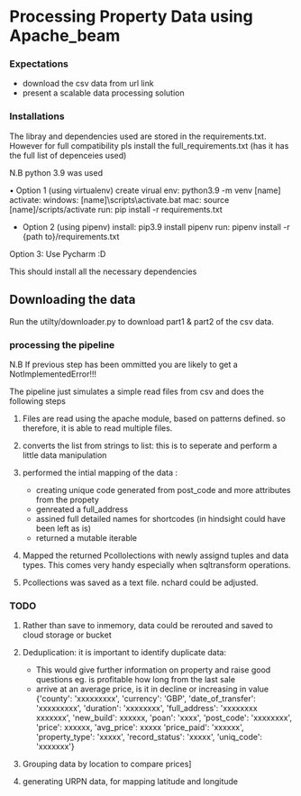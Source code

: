 # Processing Property Data using Apache_beam

### Expectations
* download the csv data from url link
* present a scalable data processing solution


### Installations

The libray and dependencies used are stored in the requirements.txt. However for full compatibility pls install the full_requirements.txt (has it has the full list of depenceies used)

N.B python 3.9 was used

• Option 1 (using virtualenv)
create virual env:
    python3.9 -m venv [name]
activate:
    windows: [name]\scripts\activate.bat
    mac: source [name]/scripts/activate
run: 
    pip install -r requirements.txt

* Option 2 (using pipenv)
install:
    pip3.9 install pipenv
run:
    pipenv install -r {path to}/requirements.txt 

Option 3:
 Use Pycharm :D

This should install all the necessary dependencies

## Downloading the data

Run the utilty/downloader.py to download part1 & part2  of the csv data.


### processing the pipeline
N.B If previous step has been ommitted you are likely to get a NotImplementedError!!!

The pipeline just simulates a simple read files from csv and does the following steps
1. Files are read using the apache module, based on patterns defined. so therefore, it is able to read multiple files.
2.  converts the list from strings to list: this is to seperate and perform a little data manipulation
3.  performed the intial mapping of the data :
    * creating unique code generated from post_code and more attributes from the propety
    * genreated a full_address
    * assined full detailed names for shortcodes (in hindsight could have been left as is)
    * returned a mutable iterable

4.  Mapped the returned Pcollolections with newly assignd tuples and data types. This comes very handy        especially when sqltransform operations.

5. Pcollections was saved as a text file. nchard could be adjusted.


### TODO

1. Rather than save to inmemory, data could be rerouted and saved to cloud storage or bucket
2. Deduplication: it is important to identify duplicate data:
    * This would give further information on property and raise good questions eg. is profitable how long from the last sale
    * arrive at an average price, is it in decline or increasing in value
                 {'county': 'xxxxxxxxx',
                'currency': 'GBP',
                'date_of_transfer': 'xxxxxxxxx',
                'duration': 'xxxxxxxx',
                'full_address': 'xxxxxxxx  xxxxxxx',
                'new_build': xxxxxx,
                'poan': 'xxxx',
                'post_code': 'xxxxxxxx',
                'price': xxxxxx,
                'avg_price': xxxxx
                'price_paid': 'xxxxxx',
                'property_type': 'xxxxx',
                'record_status': 'xxxxx',
                'uniq_code': 'xxxxxxx'}

3. Grouping data by location to compare prices]
4. generating URPN data, for mapping latitude and longitude
